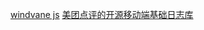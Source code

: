 [windvane js](https://help.aliyun.com/document_detail/102685.html)
[美团点评的开源移动端基础日志库](https://tech.meituan.com/2018/10/11/logan-open-source.html)